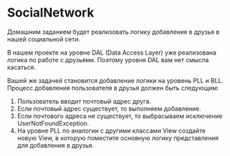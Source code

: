 # SocialNetwork

Домашним заданием будет реализовать логику добавления в друзья в нашей социальной сети.

В нашем проекте на уровне DAL (Data Access Layer) уже реализована логика по работе с друзьями. Поэтому уровня DAL вам нет смысла касаться. 

Вашей же задачей становится добавление логики на уровень PLL и BLL. Процесс добавления пользователя в друзья должен быть следующим:
1. Пользователь вводит почтовый адрес друга.
2. Если почтовый адрес существует, то выполняем добавление.
3. Если почтового адреса не существует, то выбрасываем исключение UserNotFoundException.
4. На уровне PLL по аналогии с другими классами View создайте новую View, в которую поместите основную логику представления для добавления в друзья.
